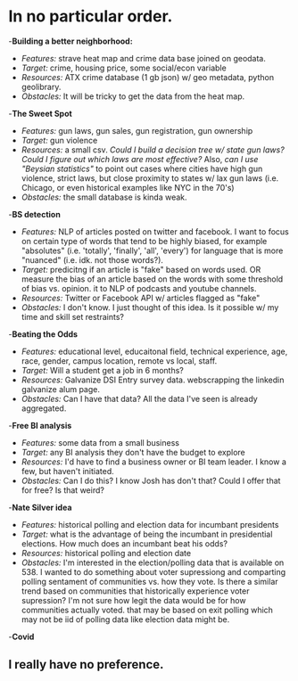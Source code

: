 # In no particular order.

-**Building a better neighborhood:**
- *Features:* strave heat map and crime data base joined on geodata.
- *Target:* crime, housing price, some social/econ variable
- *Resources:* ATX crime database (1 gb json) w/ geo metadata, python geolibrary.
- *Obstacles:* It will be tricky to get the data from the heat map.

-**The Sweet Spot** 
- *Features:* gun laws, gun sales, gun registration, gun ownership
- *Target:* gun violence
- *Resources:* a small csv. *Could I build a decision tree w/ state gun laws?* *Could I figure out which laws are most effective?* Also, *can I use "Beysian statistics"* to point out cases where cities have high gun violence, strict laws, but close proximity to states w/ lax gun laws (i.e. Chicago, or even historical examples like NYC in the 70's)
- *Obstacles:* the small database is kinda weak. 

-**BS detection** 
- *Features:* NLP of articles posted on twitter and facebook.  I want to focus on certain type of words that tend to be highly biased, for example "absolutes"  (i.e. 'totally', 'finally', 'all', 'every') for language that is more "nuanced" (i.e. idk. not those words?). 
- *Target:* predicitng if an article is "fake" based on words used. OR measure the bias of an article based on the words with some threshold of bias vs. opinion. it to NLP of podcasts and youtube channels.
- *Resources:* Twitter or Facebook API w/ articles flagged as "fake"
- *Obstacles:* I don't know. I just thought of this idea. Is it possible w/ my time and skill set restraints? 

-**Beating the Odds** 
- *Features:* educational level, educaitonal field, technical experience, age, race, gender, campus location, remote vs local, staff.
- *Target:* Will a student get a job in 6 months?
- *Resources:* Galvanize DSI Entry survey data. webscrapping the linkedin galvanize alum page.
- *Obstacles:* Can I have that data? All the data I've seen is already aggregated.

-**Free BI analysis** 
- *Features:* some data from a small business
- *Target:* any BI analysis they don't have the budget to explore
- *Resources:* I'd have to find a business owner or BI team leader. I know a few, but haven't initiated.
- *Obstacles:* Can I do this? I know Josh has don't that? Could I offer that for free? Is that weird?

-**Nate Silver idea**
- *Features:* historical polling and election data for incumbant presidents
- *Target:* what is the advantage of being the incumbant in presidential elections. How much does an incumbant beat his odds?
- *Resources:* historical polling and election date
- *Obstacles:* I'm interested in the election/polling data that is available on 538. I wanted to do something about voter supressiong and comparting polling sentament of communities vs. how they vote. Is there a similar trend based on communities that historically experience voter supression? I'm not sure how legit the data would be for how communities actually voted. that may be based on exit polling which may not be iid of polling data like election data might be.

-**Covid**


## I really have no preference. 
